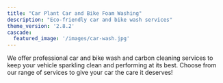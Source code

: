 ```yaml
---
title: "Car Plant Car and Bike Foam Washing"
description: "Eco-friendly car and bike wash services"
theme_version: '2.8.2'
cascade:
  featured_image: '/images/car-wash.jpg'
---
```



We offer professional car and bike wash and carbon cleaning services to keep your vehicle sparkling clean and performing at its best. Choose from our range of services to give your car the care it deserves!
